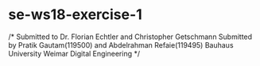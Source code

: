 # se-ws18-exercise-1
/*  Submitted to Dr. Florian Echtler  and  Christopher Getschmann
    Submitted by Pratik Gautam(119500) and Abdelrahman Refaie(119495) 
 	Bauhaus University Weimar
 	Digital Engineering 
 */
